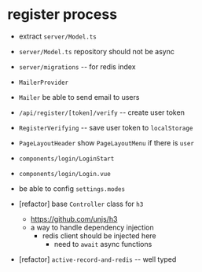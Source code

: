 # register process

- extract `server/Model.ts`
-  `server/Model.ts` repository should not be async
- `server/migrations` -- for redis index

- `MailerProvider`
- `Mailer` be able to send email to users

- `/api/register/[token]/verify` -- create user token
- `RegisterVerifying` -- save user token to `localStorage`
- `PageLayoutHeader` show `PageLayoutMenu` if there is `user`

- `components/login/LoginStart`
- `components/login/Login.vue`

- be able to config `settings.modes`

- [refactor] base `Controller` class for `h3`
  - https://github.com/unjs/h3
  - a way to handle dependency injection
    - redis client should be injected here
      - need to `await` async functions

- [refactor] `active-record-and-redis` -- well typed
